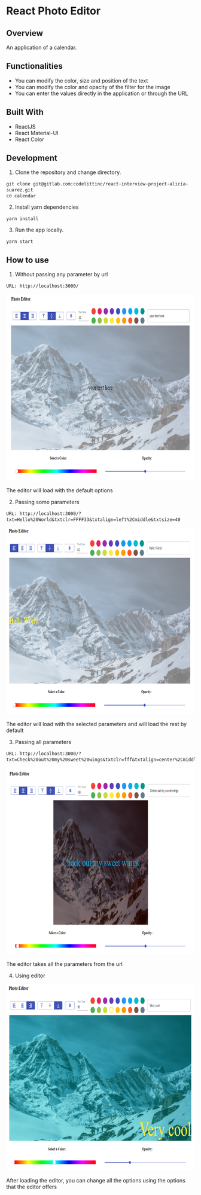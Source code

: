 # React Photo Editor

## Overview

An application of a calendar. 
## Functionalities

- You can modify the color, size and position of the text
- You can modify the color and opacity of the filter for the image
- You can enter the values directly in the application or through the URL

## Built With

- ReactJS
- React Material-UI
- React Color

## Development

1. Clone the repository and change directory.

```
git clone git@gitlab.com:codelittinc/react-interview-project-alicia-suarez.git
cd calendar
```

2. Install yarn dependencies

```
yarn install
```

3. Run the app locally.

```
yarn start
```

## How to use

1. Without passing any parameter by url

```
URL: http://localhost:3000/
```
<img src="/src/assets/Default-parameters.png" alt="default" height="500">

The editor will load with the default options


2. Passing some parameters

```
URL: http://localhost:3000/?txt=Hello%20World&txtclr=FFFF33&txtalign=left%2Cmiddle&txtsize=40
```
<img src="/src/assets/Some-parameters.png" alt="some" height="500">

The editor will load with the selected parameters and will load the rest by default

3. Passing all parameters

```
URL: http://localhost:3000/?txt=Check%20out%20my%20sweet%20wings&txtclr=fff&txtalign=center%2Cmiddle&txtsize=48&bm=normal&balph=50
```
<img src="/src/assets/All-parameters.png" alt="all" height="500">

The editor takes all the parameters from the url

4. Using editor

<img src="/src/assets/Editor-parameters.png" alt="editor" height="500">

After loading the editor, you can change all the options using the options that the editor offers
